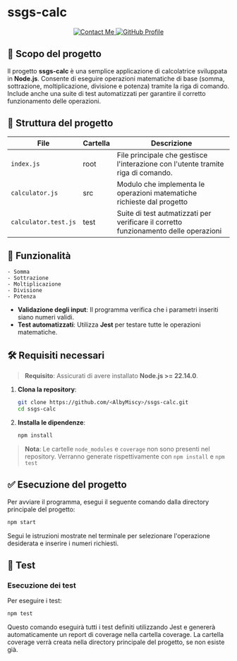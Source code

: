 # ssgs-calc

<p align="center">
  <a href="mailto:albymiscy07@outlook.it">
    <img src="https://img.shields.io/badge/Email-albymiscy07%40outlook.it-blue?logo=gmail&logoColor=white&style=flat" alt="Contact Me" />
  </a>
  <a href="https://github.com/AlbyMiscy">
    <img src="https://img.shields.io/badge/GitHub-AlbyMiscy-181717?logo=github&logoColor=white&style=flat" alt="GitHub Profile" />
  </a>
</p>

## 🎯 Scopo del progetto

Il progetto **ssgs-calc** è una semplice applicazione di calcolatrice sviluppata in **Node.js**. Consente di eseguire operazioni matematiche di base (somma, sottrazione, moltiplicazione, divisione e potenza) tramite la riga di comando. Include anche una suite di test automatizzati per garantire il corretto funzionamento delle operazioni.

## 📁 Struttura del progetto
| **File** | **Cartella** | **Descrizione** | 
|----------|--------------|-----------------|
| `index.js` | root | File principale che gestisce l'interazione con l'utente tramite riga di comando. |
| `calculator.js` | src | Modulo che implementa le operazioni matematiche richieste dal progetto |
| `calculator.test.js` | test | Suite di test autmatizzati per verificare il corretto funzionamento delle operazioni | 

## 🧠 Funzionalità      
    - Somma
    - Sottrazione
    - Moltiplicazione
    - Divisione
    - Potenza

- **Validazione degli input**: Il programma verifica che i parametri inseriti siano numeri validi.
- **Test automatizzati**: Utilizza **Jest** per testare tutte le operazioni matematiche.


## 🛠 Requisiti necessari
> **Requisito**: Assicurati di avere installato **Node.js >= 22.14.0**.

1. **Clona la repository**: 
    ```bash
    git clone https://github.com/<AlbyMiscy>/ssgs-calc.git
    cd ssgs-calc
    ```
2. **Installa le dipendenze**:
    ```bash
    npm install
    ```

> **Nota**: Le cartelle `node_modules` e `coverage` non sono presenti nel repository. Verranno generate rispettivamente con `npm install` e `npm test`

## ✅​ Esecuzione del progetto 

Per avviare il programma, esegui il seguente comando dalla directory principale del progetto:
```bash
npm start
```

Segui le istruzioni mostrate nel terminale per selezionare l'operazione desiderata e inserire i numeri richiesti.

## 🧪 Test

### Esecuzione dei test
Per eseguire i test:
```bash
npm test
```
Questo comando eseguirà tutti i test definiti utilizzando Jest e genererà automaticamente un report di coverage nella cartella coverage. La cartella coverage verrà creata nella directory principale del progetto, se non esiste già.


